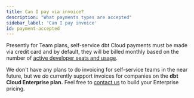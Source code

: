 ```yaml
---
title: Can I pay via invoice?
description: "What payments types are accepted"
sidebar_label: 'Can I pay invoice'
id: payment-accepted
---
```


Presently for Team plans, self-service dbt Cloud payments must be made via credit card and by default, they will be billed monthly based on the number of [active developer seats and usage](/docs/cloud/billing).

We don't have any plans to do invoicing for self-service teams in the near future, but we *do* currently support invoices for companies on the **dbt Cloud Enterprise plan.** Feel free to [contact us](https://www.getdbt.com/contact) to build your Enterprise pricing.

